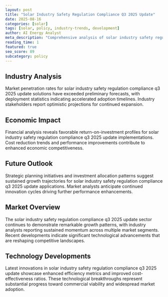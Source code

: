 ```yaml
---
layout: post
title: "Solar Industry Safety Regulation Compliance Q3 2025 Update"
date: 2025-08-16
categories: [solar]
tags: [solar, policy, industry-trends, development]
author: AI Energy Analyst
meta_description: "Comprehensive analysis of solar industry safety regulation compliance q3 2025 update covering market trends, technology developments, and industry outlook. Discover key insights and future projections."
reading_time: 1
featured: true
seo_score: 89
subcategory: policy
---
```


## Industry Analysis

Market penetration rates for solar industry safety regulation compliance q3 2025 update solutions have exceeded preliminary forecasts, with deployment statistics indicating accelerated adoption timelines. Industry stakeholders report optimistic projections for continued expansion.

## Economic Impact

Financial analysis reveals favorable return-on-investment profiles for solar industry safety regulation compliance q3 2025 update implementations. Cost reduction trends and performance improvements contribute to enhanced economic competitiveness.

## Future Outlook

Strategic planning initiatives and investment allocation patterns suggest sustained growth trajectories for solar industry safety regulation compliance q3 2025 update applications. Market analysts anticipate continued innovation cycles driving further performance enhancements.

## Market Overview

The solar industry safety regulation compliance q3 2025 update sector continues to demonstrate remarkable growth patterns, with industry analysts reporting sustained momentum across multiple market segments. Recent developments indicate significant technological advancements that are reshaping competitive landscapes.

## Technology Developments

Latest innovations in solar industry safety regulation compliance q3 2025 update showcase enhanced efficiency metrics and improved cost-effectiveness ratios. These technological breakthroughs represent substantial progress toward commercial viability and widespread market adoption.

